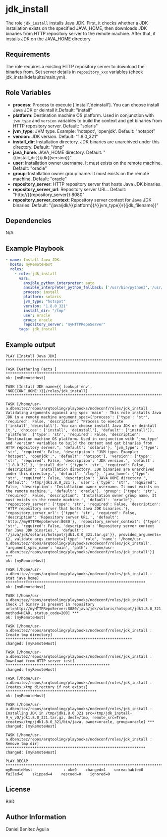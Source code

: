 jdk_install
=========

The role `jdk_install` installs Java JDK.
First, it checks whether a JDK installation exists on the specified JAVA_HOME, then downloads JDK binaries from HTTP repository server to the remote machine. After that, it installs JDK on the JAVA_HOME directory.

Requirements
------------

The role requires a existing HTTP repository server to download the binaries from. Set server details in `repository_xxx` variables (check jdk_install/defaults/main.yml).

Role Variables
--------------

- **process**: Process to execute ['install','deinstall']. You can choose install Java JDK or deintall it.Default: "install"
- **platform**: Destination machine OS platform. Used in conjunction with `jvm_type` and `version` variables to build the context and get binaries from HTTP repository server. Default: "solaris"
- **jvm_type**: JVM type. Example: 'hotspot', 'openjdk'. Default: "hotspot"
- **version**: JDK version. Default: "1.8.0_321"
- **install_dir**: Installation directory. JDK binaries are unarchived under this directory. Default: "/tmp"
- **java_home**: JAVA_HOME directory. Default: "{{install_dir}}/jdk{{version}}"
- **user**: Installation owner username. It must exists on the remote machine. Default: "oracle"
- **group**: Installation owner group name. It must exists on the remote machine. Default: "oracle"
- **repository_server**: HTTP repository server that hosts Java JDK binaries.
- **repository_server_url**: Repository server URL.. Default: "http://{{repository_server}}:8080"
- **repository_server_context**: Repository server context for Java JDK binaries. Default: "/java/jdk/{{platform}}/{{jvm_type}}/{{jdk_filename}}"

Dependencies
------------

N/A

Example Playbook
----------------

```yaml
- name: Install Java JDK.
  hosts: myRemoteHost
  roles:
    - role: jdk_install
      vars:
        ansible_python_interpreter: auto
        ansible_interpreter_python_fallback: ['/usr/bin/python3','/usr/bin/python2','/usr/bin/python']
        process: install
        platform: solaris
        jvm_type: "hotspot"
        version: "1.8.0_321"
        install_dir: "/tmp"
        user: oracle
        group: oracle
        repository_server: "myHTTPRepoServer"
      tags: jdk_install
```

Example output
----------------

```
PLAY [Install Java JDK] ******************************************************************************************************************************************

TASK [Gathering Facts ] ******************************************************************************************************************************************
ok: [myRemoteHost]

TASK [Install JDK name={{ lookup('env', 'NODECONF_HOME')}}/roles/jdk_install] ************************************************************************************

TASK [/home/usr-a.dbenitez/repos/arqtooling/playbooks/nodeconf/roles/jdk_install : Validating arguments against arg spec 'main' - This role installs Java JDK in a remote machine argument_spec={'process': {'type': 'str', 'required': False, 'description': "Process to execute ['install','deinstall']. You can choose install Java JDK or deintall it.", 'choices': ['install', 'deinstall'], 'default': ['install']}, 'platform': {'type': 'str', 'required': False, 'description': "Destination machine OS platform. Used in conjunction with 'jvm_type' and 'version' variables to build the context and get binaries from HTTP repository server.", 'default': 'solaris'}, 'jvm_type': {'type': 'str', 'required': False, 'description': "JVM type. Example: 'hotspot', 'openjdk'.", 'default': 'hotspot'}, 'version': {'type': 'str', 'required': False, 'description': 'JDK version.', 'default': '1.8.0_321'}, 'install_dir': {'type': 'str', 'required': False, 'description': 'Installation directory. JDK binaries are unarchived under this directory.', 'default': '/tmp'}, 'java_home': {'type': 'str', 'required': False, 'description': 'JAVA_HOME directory.', 'default': '/tmp/jdk1.8.0_321'}, 'user': {'type': 'str', 'required': False, 'description': 'Installation owner username. It must exists on the remote machine.', 'default': 'oracle'}, 'group': {'type': 'str', 'required': False, 'description': 'Installation owner group name. It must exists on the remote machine.', 'default': 'oracle'}, 'repository_server': {'type': 'str', 'required': False, 'description': 'HTTP repository server that hosts Java JDK binaries.'}, 'repository_server_url': {'type': 'str', 'required': False, 'description': 'Repository server URL.', 'default': 'http://myHTTPRepoServer:8080'}, 'repository_server_context': {'type': 'str', 'required': False, 'description': 'Repository server context for Java JDK binaries.', 'default': '/java/jdk/solaris/hotspot/jdk1.8.0_321.tar.gz'}}, provided_arguments={}, validate_args_context={'type': 'role', 'name': '/home/usr-a.dbenitez/repos/arqtooling/playbooks/nodeconf/roles/jdk_install', 'argument_spec_name': 'main', 'path': '/home/usr-a.dbenitez/repos/arqtooling/playbooks/nodeconf/roles/jdk_install'}] ***
ok: [myRemoteHost]

TASK [/home/usr-a.dbenitez/repos/arqtooling/playbooks/nodeconf/roles/jdk_install : stat java_home] ***************************************************************
ok: [myRemoteHost]

TASK [/home/usr-a.dbenitez/repos/arqtooling/playbooks/nodeconf/roles/jdk_install : Check if binary is present in repository url=http://myHTTPRepoServer:8080/java/jdk/solaris/hotspot/jdk1.8.0_321.tar.gz, method=HEAD, status_code=200] ***
ok: [myRemoteHost]

TASK [/home/usr-a.dbenitez/repos/arqtooling/playbooks/nodeconf/roles/jdk_install : Create tmp directory] *********************************************************
changed: [myRemoteHost]

TASK [/home/usr-a.dbenitez/repos/arqtooling/playbooks/nodeconf/roles/jdk_install : Download from HTTP server test] ***********************************************
changed: [myRemoteHost]

TASK [/home/usr-a.dbenitez/repos/arqtooling/playbooks/nodeconf/roles/jdk_install : Creates /tmp directory if not exists] *****************************************
ok: [myRemoteHost]

TASK [/home/usr-a.dbenitez/repos/arqtooling/playbooks/nodeconf/roles/jdk_install : Installing JDK in /tmp/jdk1.8.0_321 src=/tmp/jdk_install-9_v_vO/jdk1.8.0_321.tar.gz, dest=/tmp, remote_src=True, creates=/tmp/jdk1.8.0_321/bin/java, owner=oracle, group=oracle] ***
changed: [myRemoteHost]

TASK [/home/usr-a.dbenitez/repos/arqtooling/playbooks/nodeconf/roles/jdk_install : Remove tmp dir] ***************************************************************
changed: [myRemoteHost]

PLAY RECAP *******************************************************************************************************************************************************
myRemoteHost              : ok=9    changed=4    unreachable=0    failed=0    skipped=4    rescued=0    ignored=0   
```

License
-------

BSD

Author Information
------------------

Daniel Benítez Águila
